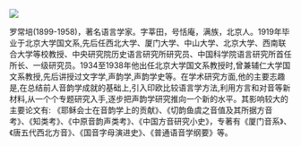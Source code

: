 ![](https://s2.loli.net/2022/08/14/FIESPvOV5ZKgHQh.gif)

罗常培(1899-1958)，著名语言学家。字莘田，号恬庵，满族，北京人。1919年毕业于北京大学国文系,先后任西北大学、厦门大学、中山大学、北京大学、西南联合大学等校教授、中央研究院历史语言研究所研究员、中国科学院语言研究所首任所长、一级研究员。1934至1938年他出任北京大学国文系教授时,曾兼辅仁大学国文系教授,先后讲授过文字学,声韵学,声韵学史等。在学术研究方面,他的主要志趣是,在总结前人音韵学成就的基础上,引入印欧比较语言学方法,利用方言和对音等新材料,从一个个专题研究入手,逐步把声韵学研究推向一个新的水平。其影响较大的主要论文有: 《耶稣会士在音韵学上的贡献》、《切韵鱼虞之音值及其所据方音考》、《知类考》、《中原音韵声类考》、《中国方音研究小史》，专著有《厦门音系》、《唐五代西北方音》、《国音字母演进史》、《普通语音学纲要》等。